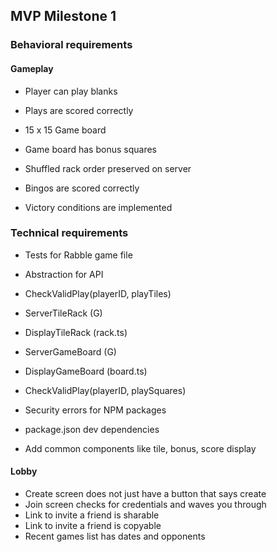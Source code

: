 ## MVP Milestone 1

### Behavioral requirements

#### Gameplay

- Player can play blanks
- Plays are scored correctly

- 15 x 15 Game board
- Game board has bonus squares

- Shuffled rack order preserved on server
- Bingos are scored correctly
- Victory conditions are implemented

### Technical requirements

- Tests for Rabble game file
- Abstraction for API

- CheckValidPlay(playerID, playTiles)

- ServerTileRack (G)
- DisplayTileRack (rack.ts)
- ServerGameBoard (G)
- DisplayGameBoard (board.ts)

- CheckValidPlay(playerID, playSquares)

- Security errors for NPM packages
- package.json dev dependencies

- Add common components like tile, bonus, score display

#### Lobby

- Create screen does not just have a button that says create
- Join screen checks for credentials and waves you through
- Link to invite a friend is sharable
- Link to invite a friend is copyable
- Recent games list has dates and opponents

